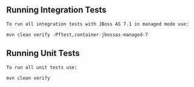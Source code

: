 Running Integration Tests
-------------------------
    
    To run all integration tests with JBoss AS 7.1 in managed mode use:

    mvn clean verify -Pftest,container-jbossas-managed-7


Running Unit Tests
-------------------------
    
    To run all unit tests use:

    mvn clean verify
